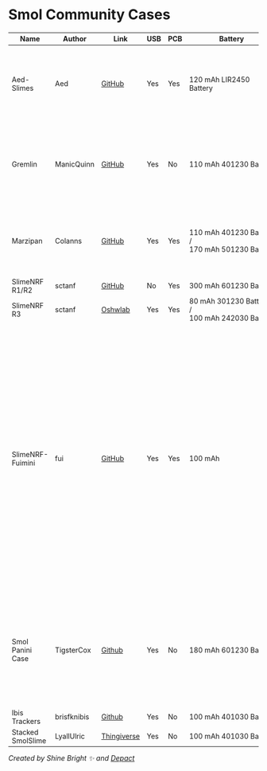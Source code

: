 # Smol Community Cases


<table class="table-sort table-arrows">
    <thead>
        <tr>
            <th>Name</th>
            <th>Author</th>
            <th class="disable-sort">Link</th>
            <th>USB</th>
            <th>PCB</th>
            <th>Battery</th>
            <th>Dock</th>
            <th class="disable-sort" style="min-width: 400px">Image</th>
        </tr>
    </thead>
    <tbody>
        <tr>
            <td>Aed-Slimes</td>
            <td>Aed</td>
            <td>
                <a href="https://github.com/Aed-1/Aed-Slimes">GitHub</a>
            </td>
            <td class="yes">Yes</td>
            <td class="yes">Yes</td>
            <td>
                <div class="tooltip">120 mAh
                    <span class="tooltiptext">LIR2450 Battery</span>
                </div>
            </td>
            <td>No</td>
            <td>
                <img src="https://raw.githubusercontent.com/Aed-1/Aed-Slimes/refs/heads/main/img/Aed-Slime.png" alt="Case Image" loading="lazy"/>
            </td>
        </tr>
        <tr>
            <td>Gremlin</td>
            <td>ManicQuinn</td>
            <td>
                <a href="https://github.com/ManicQuinn/SlimeVR-Gremlin">GitHub</a>
            </td>
            <td class="yes">Yes</td>
            <td>No</td>
            <td>
                <div class="tooltip">110 mAh
                    <span class="tooltiptext">401230 Battery</span>
                </div>
            </td>
            <td>No</td>
            <td>
                <img src="https://raw.githubusercontent.com/ManicQuinn/SlimeVR-Gremlin/refs/heads/main/photos/GremlinTrackers.png" alt="Case Image" loading="lazy"/>
            </td>
        </tr>
        <tr>
            <td>Marzipan</td>
            <td>Colanns</td>
            <td>
                <a href="https://github.com/colasama/Marzipan">GitHub</a>
            </td>
            <td class="yes">Yes</td>
            <td class="yes">Yes</td>
            <td style="white-space: nowrap;">
                <div class="tooltip">110 mAh
                    <span class="tooltiptext">401230 Battery</span>
                </div>
                /
                <div class="tooltip">170 mAh
                    <span class="tooltiptext">501230 Battery</span>
                </div>
            </td>
            <td>No</td>
            <td>
                <img src="https://raw.githubusercontent.com/colasama/Marzipan/refs/heads/main/assets/sample.jpg" alt="Case Image" loading="lazy"/></td>
        </tr>
        <tr>
            <td>SlimeNRF R1/R2</td>
            <td>sctanf</td>
            <td>
                <a href="https://github.com/SlimeVR/SlimeVR-Tracker-nRF-PCB">GitHub</a>
            </td>
            <td>No</td>
            <td class="yes">Yes</td>
            <td>
                <div class="tooltip">300 mAh
                    <span class="tooltiptext">601230 Battery</span>
                </div>
            </td>
            <td>No</td>
            <td>
                <img src="https://raw.githubusercontent.com/SlimeVR/SlimeVR-Tracker-nRF-PCB/refs/heads/main/images/DSC_0067.webp" alt="Case Image" loading="lazy"/>
            </td>
        </tr>
        <tr>
            <td>SlimeNRF R3</td>
            <td>sctanf</td>
            <td>
                <a href="https://oshwlab.com/sctanf/slimenrf3">Oshwlab</a>
            </td>
            <td class="yes">Yes</td>
            <td class="yes">Yes</td>
            <td style="white-space: nowrap;">
                <div class="tooltip">80 mAh
                    <span class="tooltiptext">301230 Battery</span>
                </div>
                /
                <div class="tooltip">100 mAh
                    <span class="tooltiptext">242030 Battery</span>
                </div>
            </td>
            <td>No</td>
            <td>
                <img src="https://image.easyeda.com/pullimage/yqgxTM1PciHEAJCbQuXxcXNqxEJMzmkE2ujd4QaK.jpeg" alt="Case Image" loading="lazy"/>
            </td>
        </tr>
        <tr>
            <td>SlimeNRF-Fuimini</td>
            <td>fui</td>
            <td>
                <a href="https://github.com/Zipra1/SlimeNRF-Fuimini">GitHub</a>
            </td>
            <td class="yes">Yes</td>
            <td class="yes">Yes</td>
            <td>100 mAh</td>
            <td class="yes">Yes</td>
            <td>
                <img src="https://raw.githubusercontent.com/Zipra1/SlimeNRF-Fuimini/refs/heads/main/Tracker/Photos/Raw/iso.jpg" alt="Case Image" loading="lazy"/>
            </td>
        </tr>
        <tr>
            <td>Smol Panini Case</td>
            <td>TigsterCox</td>
            <td>
                <a href="https://github.com/TigsterCox/Smol-Panini-Case/">Github</a>
            </td>
            <td class="yes">Yes</td>
            <td>No</td>
            <td>
                <div class="tooltip">180 mAh
                    <span class="tooltiptext">601230 Battery</span>
                </div>
            </td>
            <td>No</td>
            <td>
                <img src="https://raw.githubusercontent.com/TigsterCox/Smol-Panini-Case/refs/heads/main/assets/wiki-case-image.png" alt="Case Image" loading="lazy"/>
            </td>
        </tr>
        <tr>
            <td>Ibis Trackers</td>
            <td>brisfknibis</td>
            <td>
                <a href="https://github.com/brisfknibis/ibis-trackers/">Github</a>
            </td>
            <td class="yes">Yes</td>
            <td>No</td>
            <td>
                <div class="tooltip">100 mAh
                    <span class="tooltiptext">401030 Battery</span>
                </div>
            </td>
            <td>No</td>
            <td>
                <img src="https://raw.githubusercontent.com/brisfknibis/ibis-trackers/refs/heads/main/Images/IbisTracker.jpg" alt="Case Image" loading="lazy"/>
            </td>
        </tr>
        <tr>
            <td>Stacked SmolSlime</td>
            <td>LyallUlric</td>
            <td>
                <a href="https://www.thingiverse.com/thing:6941615">Thingiverse</a>
            </td>
            <td class="yes">Yes</td>
            <td>No</td>
            <td>
                <div class="tooltip">100 mAh
                    <span class="tooltiptext">401030 Battery</span>
                </div>
            </td>
            <td>No</td>
            <td>
                <img src="https://cdn.thingiverse.com/assets/d4/ec/6a/83/0d/large_display_image_2025-02-20_171452292.png" alt="Case Image" loading="lazy"/>
            </td>
        </tr>
    </tbody>
</table>

*Created by Shine Bright ✨ and [Depact](https://github.com/Depact)*
